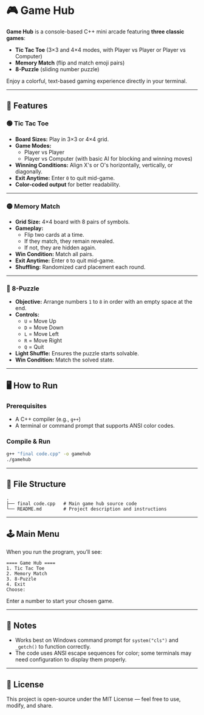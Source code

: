 # 🎮 Game Hub

**Game Hub** is a console-based C++ mini arcade featuring **three classic games**:  
- **Tic Tac Toe** (3×3 and 4×4 modes, with Player vs Player or Player vs Computer)  
- **Memory Match** (flip and match emoji pairs)  
- **8-Puzzle** (sliding number puzzle)  

Enjoy a colorful, text-based gaming experience directly in your terminal.

---

## 📜 Features

### 🟢 Tic Tac Toe
- **Board Sizes:** Play in 3×3 or 4×4 grid.
- **Game Modes:** 
  - Player vs Player  
  - Player vs Computer (with basic AI for blocking and winning moves)
- **Winning Conditions:** Align X's or O's horizontally, vertically, or diagonally.
- **Exit Anytime:** Enter `0` to quit mid-game.
- **Color-coded output** for better readability.

---

### 🟡 Memory Match
- **Grid Size:** 4×4 board with 8 pairs of symbols.
- **Gameplay:**  
  - Flip two cards at a time.
  - If they match, they remain revealed.
  - If not, they are hidden again.
- **Win Condition:** Match all pairs.
- **Exit Anytime:** Enter `0` to quit mid-game.
- **Shuffling:** Randomized card placement each round.

---

### 🔵 8-Puzzle
- **Objective:** Arrange numbers `1` to `8` in order with an empty space at the end.
- **Controls:**  
  - `U` = Move Up  
  - `D` = Move Down  
  - `L` = Move Left  
  - `R` = Move Right  
  - `Q` = Quit
- **Light Shuffle:** Ensures the puzzle starts solvable.
- **Win Condition:** Match the solved state.

---

## 🖥️ How to Run

### Prerequisites
- A C++ compiler (e.g., `g++`)
- A terminal or command prompt that supports ANSI color codes.

### Compile & Run
```bash
g++ "final code.cpp" -o gamehub
./gamehub
```

---

## 📂 File Structure
```
.
├── final code.cpp   # Main game hub source code
└── README.md        # Project description and instructions
```

---

## 🕹️ Main Menu
When you run the program, you’ll see:
```
==== Game Hub ====
1. Tic Tac Toe
2. Memory Match
3. 8-Puzzle
4. Exit
Choose:
```
Enter a number to start your chosen game.

---

## 📌 Notes
- Works best on Windows command prompt for `system("cls")` and `_getch()` to function correctly.
- The code uses ANSI escape sequences for color; some terminals may need configuration to display them properly.

---

## 📜 License
This project is open-source under the MIT License — feel free to use, modify, and share.
